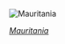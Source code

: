 
![Mauritania](https://www.gstatic.com/prettyearth/assets/full/6344.jpg)

*[Mauritania](https://www.google.com/maps/@19.652535,-16.450096,15z/data=!3m1!1e3)*
